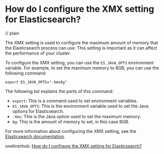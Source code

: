 # How do I configure the XMX setting for Elasticsearch?
// plain

The XMX setting is used to configure the maximum amount of memory that the Elasticsearch process can use. This setting is important as it can affect the performance of your cluster.

To configure the XMX setting, you can use the `ES_JAVA_OPTS` environment variable. For example, to set the maximum memory to 8GB, you can use the following command:

```
export ES_JAVA_OPTS="-Xmx8g"
```

The following list explains the parts of this command:
- `export`: This is a command used to set environment variables.
- `ES_JAVA_OPTS`: This is the environment variable used to set the Java options for Elasticsearch.
- `-Xmx`: This is the Java option used to set the maximum memory.
- `8g`: This is the amount of memory to set, in this case 8GB.

For more information about configuring the XMX setting, see the [Elasticsearch documentation](https://www.elastic.co/guide/en/elasticsearch/reference/current/heap-size.html).

onelinerhub: [How do I configure the XMX setting for Elasticsearch?](https://onelinerhub.com/elasticsearch/how-do-i-configure-the-xmx-setting-for-elasticsearch)